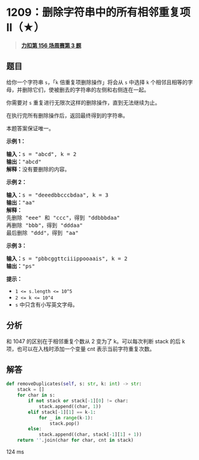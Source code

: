 # 1209：删除字符串中的所有相邻重复项 II（★）


> <u>**[力扣第 156 场周赛第 3 题](https://leetcode.cn/problems/remove-all-adjacent-duplicates-in-string-ii/)**</u>

## 题目

<p>给你一个字符串 <code>s</code>，「<code>k</code> 倍重复项删除操作」将会从 <code>s</code> 中选择 <code>k</code> 个相邻且相等的字母，并删除它们，使被删去的字符串的左侧和右侧连在一起。</p>

<p>你需要对 <code>s</code> 重复进行无限次这样的删除操作，直到无法继续为止。</p>

<p>在执行完所有删除操作后，返回最终得到的字符串。</p>

<p>本题答案保证唯一。</p>



<p><strong>示例 1：</strong></p>

<pre><strong>输入：</strong>s = &quot;abcd&quot;, k = 2
<strong>输出：</strong>&quot;abcd&quot;
<strong>解释：</strong>没有要删除的内容。</pre>

<p><strong>示例 2：</strong></p>

<pre><strong>输入：</strong>s = &quot;deeedbbcccbdaa&quot;, k = 3
<strong>输出：</strong>&quot;aa&quot;
<strong>解释：
</strong>先删除 &quot;eee&quot; 和 &quot;ccc&quot;，得到 &quot;ddbbbdaa&quot;
再删除 &quot;bbb&quot;，得到 &quot;dddaa&quot;
最后删除 &quot;ddd&quot;，得到 &quot;aa&quot;</pre>

<p><strong>示例 3：</strong></p>

<pre><strong>输入：</strong>s = &quot;pbbcggttciiippooaais&quot;, k = 2
<strong>输出：</strong>&quot;ps&quot;
</pre>



<p><strong>提示：</strong></p>

<ul>
<li><code>1 &lt;= s.length &lt;= 10^5</code></li>
<li><code>2 &lt;= k &lt;= 10^4</code></li>
<li><code>s</code> 中只含有小写英文字母。</li>
</ul>


## 分析

和 1047 的区别在于相邻重复个数从 2 变为了 k。可以每次判断 stack 的后 k 项，也可以在入栈时添加一个变量 cnt 表示当前字符重复次数。 

## 解答

```python
def removeDuplicates(self, s: str, k: int) -> str:
	stack = []
	for char in s:
		if not stack or stack[-1][0] != char:
			stack.append((char, 1))
		elif stack[-1][1] == k-1:
			for _ in range(k-1):
				stack.pop()
		else:
			stack.append((char, stack[-1][1] + 1))
	return ''.join(char for char, cnt in stack)
```

124 ms

